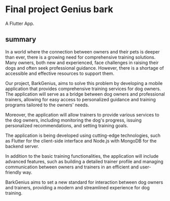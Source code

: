 # Final project Genius bark

A Flutter App.

## summary

In a world where the connection between owners and their pets is deeper than ever, there is a growing need for comprehensive training solutions. Many owners, both new and experienced, face challenges in raising their dogs and often seek professional guidance. However, there is a shortage of accessible and effective resources to support them.

Our project, BarkGenius, aims to solve this problem by developing a mobile application that provides comprehensive training services for dog owners. The application will serve as a bridge between dog owners and professional trainers, allowing for easy access to personalized guidance and training programs tailored to the owners' needs.

Moreover, the application will allow trainers to provide various services to the dog owners, including monitoring the dog's progress, issuing personalized recommendations, and setting training goals.

The application is being developed using cutting-edge technologies, such as Flutter for the client-side interface and Node.js with MongoDB for the backend server. 

In addition to the basic training functionalities, the application will include advanced features, such as building a detailed trainer profile and managing communication between owners and trainers in an efficient and user-friendly way.

BarkGenius aims to set a new standard for interaction between dog owners and trainers, providing a modern and streamlined experience for dog training.
